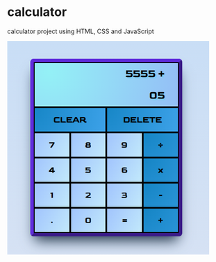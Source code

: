 # calculator
calculator project using HTML, CSS and JavaScript

![PreviewImage](https://github.com/MC-GH/calculator/blob/main/img/PreviewImage.PNG?raw=true)
